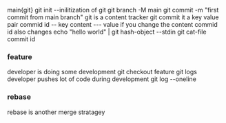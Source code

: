 main{git}
git init --inilitization of git
git branch -M main
git commit -m "first commit from main branch"
git is a content tracker 
git  commit it a key value pair
commid id -- key
content --- value
if you change the content commid id also changes
echo "hello world" | git hash-object --stdin
git cat-file commit id
### feature
developer is doing some development
git checkout feature
git logs 
developer pushes lot of code during development
git log --oneline
### rebase
rebase is another merge stratagey